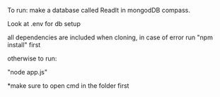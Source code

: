 To run: make a database called ReadIt in mongodDB compass. 

Look at .env for db setup 

all dependencies are included when cloning, in case of error run "npm install" first

otherwise to run:

"node app.js" 

*make sure to open cmd in the folder first